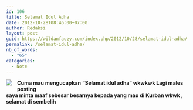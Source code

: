 ```yaml
---
id: 106
title: Selamat Idul Adha
date: 2012-10-28T08:46:00+07:00
author: Redaksi
layout: post
guid: https://wildanfauzy.com/index.php/2012/10/28/selamat-idul-adha/
permalink: /selamat-idul-adha/
nb_of_words:
  - "65"
categories:
  - Note
---
```

<div dir="ltr" style="text-align: left;">
  <div style="clear: both; text-align: center;">
    <a style="clear: left; float: left; margin-bottom: 1em; margin-right: 1em;" href="https://i1.wp.com/img.carapedia.com/images/article/Kartu%20Ucapan%20Lucu%20Idul%20Adha%202012.gif"><img class="aligncenter" src="https://i1.wp.com/img.carapedia.com/images/article/Kartu%20Ucapan%20Lucu%20Idul%20Adha%202012.gif?w=768" border="0" data-recalc-dims="1" /></a>
  </div>
  
  <p>
    <b>Cuma mau mengucapkan &#8220;Selamat idul adha&#8221; wkwkwk Lagi males posting </b><br /> <b>saya minta maaf sebesar besarnya kepada yang mau di Kurban wkwk , selamat di sembelih</b>
  </p>
</div>